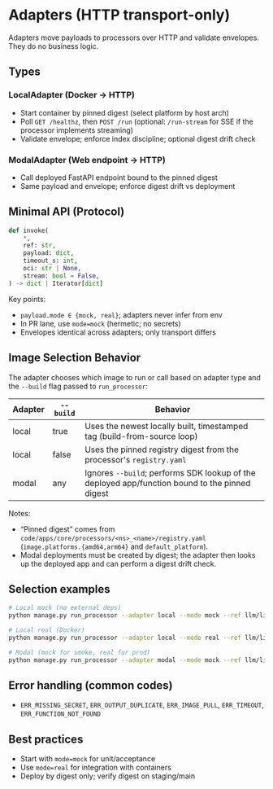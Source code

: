 # Adapters (HTTP transport-only)

Adapters move payloads to processors over HTTP and validate envelopes. They do no business logic.

## Types

### LocalAdapter (Docker → HTTP)

- Start container by pinned digest (select platform by host arch)
- Poll `GET /healthz`, then `POST /run` (optional: `/run-stream` for SSE if the processor implements streaming)
- Validate envelope; enforce index discipline; optional digest drift check

### ModalAdapter (Web endpoint → HTTP)

- Call deployed FastAPI endpoint bound to the pinned digest
- Same payload and envelope; enforce digest drift vs deployment

## Minimal API (Protocol)

```python
def invoke(
    *,
    ref: str,
    payload: dict,
    timeout_s: int,
    oci: str | None,
    stream: bool = False,
) -> dict | Iterator[dict]
```

Key points:
- `payload.mode ∈ {mock, real}`; adapters never infer from env
- In PR lane, use `mode=mock` (hermetic; no secrets)
- Envelopes identical across adapters; only transport differs

## Image Selection Behavior

The adapter chooses which image to run or call based on adapter type and the `--build` flag passed to `run_processor`:

| Adapter | `--build` | Behavior |
|---------|-----------|----------|
| local   | true      | Uses the newest locally built, timestamped tag (build-from-source loop) |
| local   | false     | Uses the pinned registry digest from the processor's `registry.yaml` |
| modal   | any       | Ignores `--build`; performs SDK lookup of the deployed app/function bound to the pinned digest |

Notes:
- “Pinned digest” comes from `code/apps/core/processors/<ns>_<name>/registry.yaml` (`image.platforms.{amd64,arm64}` and `default_platform`).
- Modal deployments must be created by digest; the adapter then looks up the deployed app and can perform a digest drift check.

## Selection examples

```bash
# Local mock (no external deps)
python manage.py run_processor --adapter local --mode mock --ref llm/litellm@1 --inputs-json '{"schema":"v1","params":{...}}'

# Local real (Docker)
python manage.py run_processor --adapter local --mode real --ref llm/litellm@1 --inputs-json '{...}'

# Modal (mock for smoke, real for prod)
python manage.py run_processor --adapter modal --mode mock --ref llm/litellm@1 --inputs-json '{...}'
```

## Error handling (common codes)

- `ERR_MISSING_SECRET`, `ERR_OUTPUT_DUPLICATE`, `ERR_IMAGE_PULL`, `ERR_TIMEOUT`, `ERR_FUNCTION_NOT_FOUND`

## Best practices

- Start with `mode=mock` for unit/acceptance
- Use `mode=real` for integration with containers
- Deploy by digest only; verify digest on staging/main
